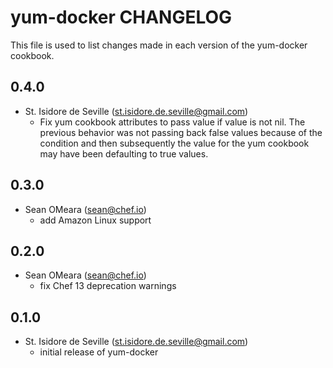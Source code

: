 yum-docker CHANGELOG
=====================

This file is used to list changes made in each version of the yum-docker
cookbook.

0.4.0
-----
- St. Isidore de Seville (st.isidore.de.seville@gmail.com)
  - Fix yum cookbook attributes to pass value if value is not nil.  The previous
    behavior was not passing back false values because of the condition and then
    subsequently the value for the yum cookbook may have been defaulting to true
    values.

0.3.0
-----
- Sean OMeara (sean@chef.io)
  - add Amazon Linux support

0.2.0
-----
- Sean OMeara (sean@chef.io)
  - fix Chef 13 deprecation warnings

0.1.0
-----
- St. Isidore de Seville (st.isidore.de.seville@gmail.com)
  - initial release of yum-docker
